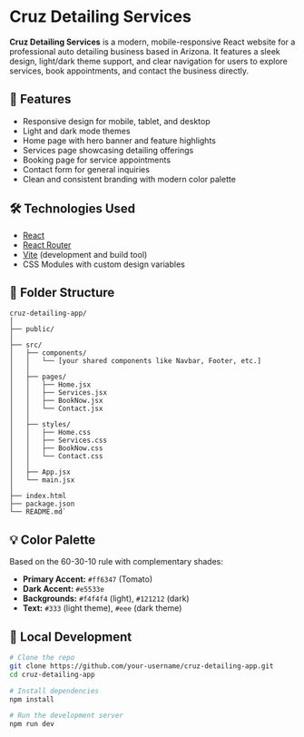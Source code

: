 # Cruz Detailing Services

**Cruz Detailing Services** is a modern, mobile-responsive React website for a professional auto detailing business based in Arizona. It features a sleek design, light/dark theme support, and clear navigation for users to explore services, book appointments, and contact the business directly.

## 🚗 Features

- Responsive design for mobile, tablet, and desktop
- Light and dark mode themes
- Home page with hero banner and feature highlights
- Services page showcasing detailing offerings
- Booking page for service appointments
- Contact form for general inquiries
- Clean and consistent branding with modern color palette

## 🛠️ Technologies Used

- [React](https://reactjs.org/)
- [React Router](https://reactrouter.com/)
- [Vite](https://vitejs.dev/) (development and build tool)
- CSS Modules with custom design variables

## 📁 Folder Structure
```
cruz-detailing-app/
│
├── public/
│
├── src/
│   ├── components/
│   │   └── [your shared components like Navbar, Footer, etc.]
│   │
│   ├── pages/
│   │   ├── Home.jsx
│   │   ├── Services.jsx
│   │   ├── BookNow.jsx
│   │   └── Contact.jsx
│   │
│   ├── styles/
│   │   ├── Home.css
│   │   ├── Services.css
│   │   ├── BookNow.css
│   │   └── Contact.css
│   │
│   ├── App.jsx
│   └── main.jsx
│
├── index.html
├── package.json
└── README.md`
```

## 💡 Color Palette

Based on the 60-30-10 rule with complementary shades:

- **Primary Accent:** `#ff6347` (Tomato)
- **Dark Accent:** `#e5533e`
- **Backgrounds:** `#f4f4f4` (light), `#121212` (dark)
- **Text:** `#333` (light theme), `#eee` (dark theme)

## 🧪 Local Development

```bash
# Clone the repo
git clone https://github.com/your-username/cruz-detailing-app.git
cd cruz-detailing-app

# Install dependencies
npm install

# Run the development server
npm run dev
